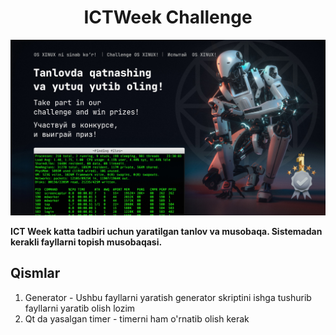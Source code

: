<h1 align="center">ICTWeek Challenge</h1>
<p align="center"><a href="https://github.com/xinuxuz/challenge" target="_blank"><img src="./background.jpg"/></a></p>


**ICT Week katta tadbiri uchun yaratilgan tanlov va musobaqa. Sistemadan kerakli fayllarni topish musobaqasi.**

## Qismlar

1. Generator - Ushbu fayllarni yaratish generator skriptini ishga tushurib fayllarni yaratib olish lozim
2. Qt da yasalgan timer - timerni ham o'rnatib olish kerak
